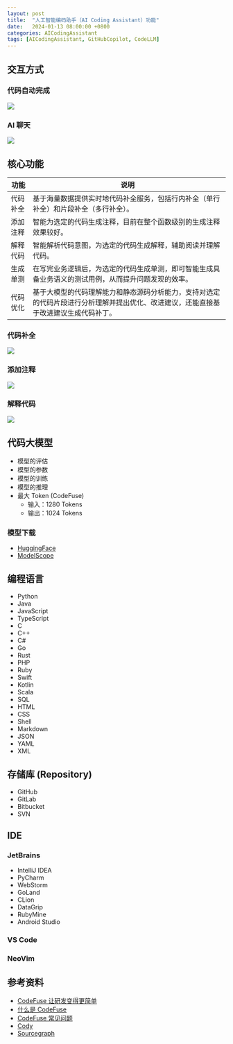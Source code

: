 ```yaml
---
layout: post
title:  "人工智能编码助手（AI Coding Assistant）功能"
date:   2024-01-13 08:00:00 +0800
categories: AICodingAssistant
tags: [AICodingAssistant, GitHubCopilot, CodeLLM]
---
```


## 交互方式
### 代码自动完成
![](/images/2024/Cody/single-line-autocomplete.png)

### AI 聊天
![](/images/2024/Cody/cody-chat-interface.png)


## 核心功能

| 功能 | 说明 |
| --- | --- |
| 代码补全 | 基于海量数据提供实时地代码补全服务，包括行内补全（单行补全）和片段补全（多行补全）。 |
| 添加注释 | 智能为选定的代码生成注释，目前在整个函数级别的生成注释效果较好。 |
| 解释代码 | 智能解析代码意图，为选定的代码生成解释，辅助阅读并理解代码。 |
| 生成单测 | 在写完业务逻辑后，为选定的代码生成单测，即可智能生成具备业务语义的测试用例，从而提升问题发现的效率。 |
| 代码优化 | 基于大模型的代码理解能力和静态源码分析能力，支持对选定的代码片段进行分析理解并提出优化、改进建议，还能直接基于改进建议生成代码补丁。 |


### 代码补全
![](/images/2024/CodeFuse/code-completion.png)

### 添加注释
![](/images/2024/CodeFuse/comment.gif)

### 解释代码
![](/images/2024/CodeFuse/explain-code.gif)


## 代码大模型

- 模型的评估
- 模型的参数
- 模型的训练
- 模型的推理
- 最大 Token (CodeFuse)
    - 输入：1280 Tokens
    - 输出：1024 Tokens

### 模型下载
- [HuggingFace](https://huggingface.co/)
- [ModelScope](https://modelscope.cn/)


## 编程语言
- Python
- Java
- JavaScript
- TypeScript
- C
- C++
- C#
- Go
- Rust
- PHP
- Ruby
- Swift
- Kotlin
- Scala
- SQL
- HTML
- CSS
- Shell
- Markdown
- JSON
- YAML
- XML


## 存储库 (Repository)
- GitHub
- GitLab
- Bitbucket
- SVN


## IDE
### JetBrains
- IntelliJ IDEA
- PyCharm
- WebStorm
- GoLand
- CLion
- DataGrip
- RubyMine
- Android Studio

### VS Code
### NeoVim


## 参考资料
- [CodeFuse 让研发变得更简单](https://codefuse.alipay.com/welcome/product)
- [什么是 CodeFuse](https://codefuse.yuque.com/eoxx1u/codefuse/overview)
- [CodeFuse 常见问题](https://codefuse.yuque.com/eoxx1u/codefuse/faq)
- [Cody](https://about.sourcegraph.com/cody)
- [Sourcegraph](https://about.sourcegraph.com/code-search)
